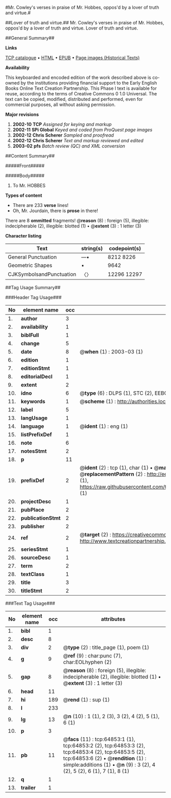 #Mr. Cowley's verses in praise of Mr. Hobbes, oppos'd by a lover of truth and virtue.#

##Lover of truth and virtue.##
Mr. Cowley's verses in praise of Mr. Hobbes, oppos'd by a lover of truth and virtue.
Lover of truth and virtue.

##General Summary##

**Links**

[TCP catalogue](http://www.ota.ox.ac.uk/tcp/)  • 
[HTML](http://tei.it.ox.ac.uk/tcp/Texts-HTML/free/A51/A51015.html)  • 
[EPUB](http://tei.it.ox.ac.uk/tcp/Texts-EPUB/free/A51/A51015.epub) • 
[Page images (Historical Texts)](https://data.historicaltexts.jisc.ac.uk/view?pubId=eebo-13033180e&pageId=eebo-13033180e-64853-1)

**Availability**

This keyboarded and encoded edition of the
	       work described above is co-owned by the institutions
	       providing financial support to the Early English Books
	       Online Text Creation Partnership. This Phase I text is
	       available for reuse, according to the terms of Creative
	       Commons 0 1.0 Universal. The text can be copied,
	       modified, distributed and performed, even for
	       commercial purposes, all without asking permission.

**Major revisions**

1. __2002-10__ __TCP__ *Assigned for keying and markup*
1. __2002-11__ __SPi Global__ *Keyed and coded from ProQuest page images*
1. __2002-12__ __Chris Scherer__ *Sampled and proofread*
1. __2002-12__ __Chris Scherer__ *Text and markup reviewed and edited*
1. __2003-02__ __pfs__ *Batch review (QC) and XML conversion*

##Content Summary##

#####Front#####

#####Body#####

1. To Mr. HOBBES

**Types of content**

  * There are 233 **verse** lines!
  * Oh, Mr. Jourdain, there is **prose** in there!

There are 8 **ommitted** fragments! 
 @__reason__ (8) : foreign (5), illegible: indecipherable (2), illegible: blotted (1)  •  @__extent__ (3) : 1 letter (3)

**Character listing**


|Text|string(s)|codepoint(s)|
|---|---|---|
|General Punctuation|—•|8212 8226|
|Geometric Shapes|▪|9642|
|CJKSymbolsandPunctuation|〈〉|12296 12297|

##Tag Usage Summary##

###Header Tag Usage###

|No|element name|occ|attributes|
|---|---|---|---|
|1.|__author__|3||
|2.|__availability__|1||
|3.|__biblFull__|1||
|4.|__change__|5||
|5.|__date__|8| @__when__ (1) : 2003-03 (1)|
|6.|__edition__|1||
|7.|__editionStmt__|1||
|8.|__editorialDecl__|1||
|9.|__extent__|2||
|10.|__idno__|6| @__type__ (6) : DLPS (1), STC (2), EEBO-CITATION (1), OCLC (1), VID (1)|
|11.|__keywords__|1| @__scheme__ (1) : http://authorities.loc.gov/ (1)|
|12.|__label__|5||
|13.|__langUsage__|1||
|14.|__language__|1| @__ident__ (1) : eng (1)|
|15.|__listPrefixDef__|1||
|16.|__note__|6||
|17.|__notesStmt__|2||
|18.|__p__|11||
|19.|__prefixDef__|2| @__ident__ (2) : tcp (1), char (1)  •  @__matchPattern__ (2) : ([0-9\-]+):([0-9IVX]+) (1), (.+) (1)  •  @__replacementPattern__ (2) : http://eebo.chadwyck.com/downloadtiff?vid=$1&page=$2 (1), https://raw.githubusercontent.com/textcreationpartnership/Texts/master/tcpchars.xml#$1 (1)|
|20.|__projectDesc__|1||
|21.|__pubPlace__|2||
|22.|__publicationStmt__|2||
|23.|__publisher__|2||
|24.|__ref__|2| @__target__ (2) : https://creativecommons.org/publicdomain/zero/1.0/ (1), http://www.textcreationpartnership.org/docs/. (1)|
|25.|__seriesStmt__|1||
|26.|__sourceDesc__|1||
|27.|__term__|2||
|28.|__textClass__|1||
|29.|__title__|3||
|30.|__titleStmt__|2||


###Text Tag Usage###

|No|element name|occ|attributes|
|---|---|---|---|
|1.|__bibl__|1||
|2.|__desc__|8||
|3.|__div__|2| @__type__ (2) : title_page (1), poem (1)|
|4.|__g__|9| @__ref__ (9) : char:punc (7), char:EOLhyphen (2)|
|5.|__gap__|8| @__reason__ (8) : foreign (5), illegible: indecipherable (2), illegible: blotted (1)  •  @__extent__ (3) : 1 letter (3)|
|6.|__head__|11||
|7.|__hi__|189| @__rend__ (1) : sup (1)|
|8.|__l__|233||
|9.|__lg__|13| @__n__ (10) : 1 (1), 2 (3), 3 (2), 4 (2), 5 (1), 6 (1)|
|10.|__p__|3||
|11.|__pb__|11| @__facs__ (11) : tcp:64853:1 (1), tcp:64853:2 (2), tcp:64853:3 (2), tcp:64853:4 (2), tcp:64853:5 (2), tcp:64853:6 (2)  •  @__rendition__ (1) : simple:additions (1)  •  @__n__ (9) : 3 (2), 4 (2), 5 (2), 6 (1), 7 (1), 8 (1)|
|12.|__q__|1||
|13.|__trailer__|1||
